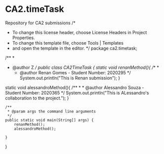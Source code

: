 # CA2.timeTask
Repository for CA2 submissions
/*
 * To change this license header, choose License Headers in Project Properties.
 * To change this template file, choose Tools | Templates
 * and open the template in the editor.
 */
package ca2.timetask;

/**
 *
 * @author Z
 */
public class CA2TimeTask {
static void renanMethod(){
    /**
     *
    * @author Renan Gomes - Student Number: 2020295
    */
    System.out.println("This is Renan submission");
}

static void alessandroMethod(){
    /**
    *
    * @author Alessandro Souza - Student Number: 2020365
    */
    System.out.println("This is ALessandro's collaboration to the project.");
    }
    
    /**
     * @param args the command line arguments
     */
    public static void main(String[] args) {
        renanMethod();
        alessandroMethod();
        
    }
    
}

